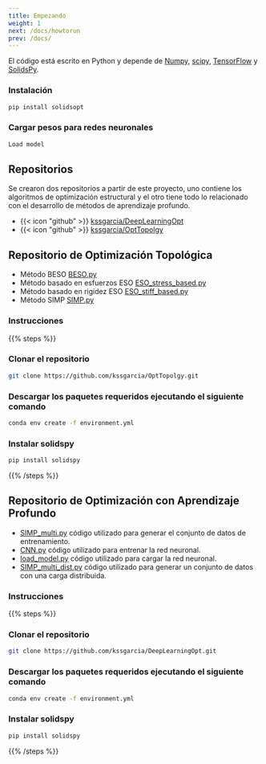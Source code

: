 ```yaml
---
title: Empezando
weight: 1
next: /docs/howtorun
prev: /docs/
---
```


El código está escrito en Python y depende de [Numpy](https://numpy.org), [scipy](https://scipy.org), [TensorFlow](https://www.tensorflow.org) y [SolidsPy](https://solidspy.readthedocs.io/en/latest/).

### Instalación

```sh
pip install solidsopt
```

### Cargar pesos para redes neuronales


```sh
Load model
```

## Repositorios

Se crearon dos repositorios a partir de este proyecto, uno contiene los algoritmos de optimización estructural y el otro tiene todo lo relacionado con el desarrollo de métodos de aprendizaje profundo.

- {{< icon "github" >}}&nbsp;[kssgarcia/DeepLearningOpt](https://github.com/kssgarcia/DeepLearningOpt)
- {{< icon "github" >}}&nbsp;[kssgarcia/OptTopolgy](https://github.com/kssgarcia/OptTopolgy)

## Repositorio de Optimización Topológica

- Método BESO [BESO.py](https://github.com/kssgarcia/OptTopolgy/blob/main/BESO.py)
- Método basado en esfuerzos ESO [ESO_stress_based.py](https://github.com/kssgarcia/OptTopolgy/blob/main/ESO_stress_based.py)
- Método basado en rigidez ESO [ESO_stiff_based.py](https://github.com/kssgarcia/OptTopolgy/blob/main/ESO_stiff_based.py)
- Método SIMP [SIMP.py](https://github.com/kssgarcia/OptTopolgy/blob/main/SIMP.py)

### Instrucciones

{{% steps %}}

### Clonar el repositorio

```sh
git clone https://github.com/kssgarcia/OptTopolgy.git
```

### Descargar los paquetes requeridos ejecutando el siguiente comando

```sh
conda env create -f environment.yml
```

### Instalar solidspy

```sh
pip install solidspy
```
{{% /steps %}}

## Repositorio de Optimización con Aprendizaje Profundo

- [SIMP_multi.py](https://github.com/kssgarcia/DeepLearningOpt/blob/main/simp/SIMP_multi.py) código utilizado para generar el conjunto de datos de entrenamiento.
- [CNN.py](https://github.com/kssgarcia/DeepLearningOpt/blob/main/neural_network/CNN.py) código utilizado para entrenar la red neuronal.
- [load_model.py](https://github.com/kssgarcia/DeepLearningOpt/blob/main/neural_network/CNN2.py) código utilizado para cargar la red neuronal.
- [SIMP_multi_dist.py](https://github.com/kssgarcia/DeepLearningOpt/blob/main/neural_network/SIMP_multi_dist.py) código utilizado para generar un conjunto de datos con una carga distribuida.

### Instrucciones

{{% steps %}}

### Clonar el repositorio

```sh
git clone https://github.com/kssgarcia/DeepLearningOpt.git
```

### Descargar los paquetes requeridos ejecutando el siguiente comando

```sh
conda env create -f environment.yml
```

### Instalar solidspy

```sh
pip install solidspy
```
{{% /steps %}}